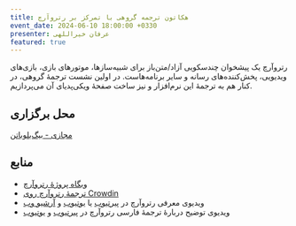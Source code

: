 ```yaml
---
title: هکاتون ترجمه گروهی با تمرکز بر رتروآرچ
event_date: 2024-06-10 18:00:00 +0330
presenter: عرفان خیراللهی
featured: true
---
```


رتروآرچ یک پیشخوان چندسکویی آزاد/متن‌باز برای شبیه‌سازها، موتورهای بازی، بازی‌های ویدیویی، پخش‌کننده‌های رسانه و سایر برنامه‌هاست. در اولین نشست ترجمهٔ گروهی، در کنار هم به ترجمهٔ این نرم‌افزار و نیز ساخت صفحهٔ ویکی‌پدیای آن می‌پردازیم.

## محل برگزاری

<a
  href="https://vhall.scischool.ir/rooms/go8-ryx-o0b-0qy"
  class="bg-indigo-600 text-white px-4 py-2 rounded shadow no-underline"
  target="_blank">
  مجازی - بیگ‌بلوباتن
</a>

## منابع

- [وبگاه پروژهٔ رتروآرچ](https://www.retroarch.com/)
- [ترجمهٔ رتروآرچ روی Crowdin](https://crowdin.com/project/retroarch/fa)
- ویدیوی معرفی رتروآرچ در [پیرتیوب](https://tubedu.org/w/xiFjd7UaWHxLdeBx8kYGF1) یا [یوتیوب](https://www.youtube.com/watch?v=l7zoDgBi6R8) و [آرشیو وب](https://archive.org/details/retroarch_intro_fa)
- ویدیوی توضیح دربارهٔ ترجمهٔ فارسی رتروآرچ در [پیرتیوب](https://tubedu.org/w/1sTnSSfbGVFa4bCbeYxGXx) و [یوتیوب](https://www.youtube.com/watch?v=UrMiJshKl-g)
